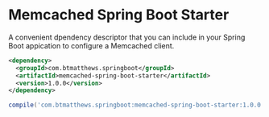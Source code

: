 Memcached Spring Boot Starter
=============================

A convenient dpendency descriptor that you can include in your Spring
Boot appication to configure a Memcached client.

```xml
<dependency>
  <groupId>com.btmatthews.springboot</groupId>
  <artifactId>memcached-spring-boot-starter</artifactId>
  <version>1.0.0</version>
</dependency>
```

```groovy
compile('com.btmatthews.springboot:memcached-spring-boot-starter:1.0.0')
```